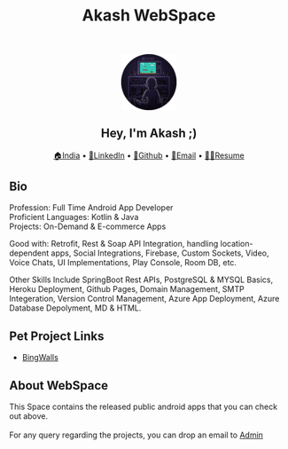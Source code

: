 <p>
    <h1 align="center">
        Akash WebSpace
        <br><br>
    </h1>
</p>

<p align="center">
<img align="middle" src="./assets/logo.png" width="20%" alt="Logo"/>
</p>

<p align="center">
<h2 align="center">Hey, I'm Akash ;)</h2>
</p>

<p align="center">
    <a href="https://goo.gl/maps/Jpcw4dj7noGesmcB7" target="_blank">🏠India</a>
  • <a href="https://www.linkedin.com/in/akash172946/" target="_blank">👋LinkedIn</a>
  • <a href="https://github.com/weapon172946/" target="_blank">🔗Github</a>
  • <a href="mailto:akash@foxraving.com" target="_blank">📧Email</a>
  • <a href="https://drive.google.com/file/d/1TknBEO8GKJrNRRrzNc9QwJkDK723Ed2l/view?usp=sharing" target="_blank">👨‍🎓Resume</a>
</p>

## Bio
<p>Profession: Full Time Android App Developer<br>Proficient Languages: Kotlin &amp; Java<br>Projects: On-Demand &amp; E-commerce Apps</p>
<p>Good with: Retrofit, Rest &amp; Soap API Integration, handling location-dependent apps, Social Integrations, Firebase, Custom Sockets, Video, Voice Chats, UI Implementations, Play Console, Room DB, etc.&nbsp;</p>
<p>Other Skills Include SpringBoot Rest APIs, PostgreSQL & MYSQL Basics, Heroku Deployment, Github Pages, Domain Management, SMTP Integeration, Version Control Management, Azure App Deployment, Azure Database Depolyment, MD &amp; HTML.</p>


## Pet Project Links

* <a href="/docs/bingwalls/home">BingWalls</a>


<!-- ## Fav Collaborated Professional Portfolio

* [Mr Lavage](https://play.google.com/store/apps/details?id=com.mrlavage){:target="_blank"}
* [Mr Lavage Driver](https://play.google.com/store/apps/details?id=com.lavagedriver){:target="_blank"}
* [Johny Law](https://play.google.com/store/apps/details?id=com.johnyphillipslaw){:target="_blank"}
* [Hair App](https://play.google.com/store/apps/details?id=com.application.hairapp){:target="_blank"}
* [Get Me](https://play.google.com/store/apps/details?id=com.getme){:target="_blank"}
* [Courier Market](https://play.google.com/store/apps/details?id=test.appcourier){:target="_blank"} -->


## About WebSpace
This Space contains the released public android apps that you can check out above.<br><br>
For any query regarding the projects, you can drop an email to [Admin](mailto:akash@foxraving.com)
